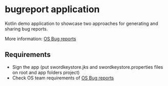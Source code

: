 # bugreport application
Kotlin demo application to showcase two approaches for generating and sharing bug reports.

More information: [OS Bug reports](https://www.notion.so/swordhealth/OS-Bug-reports-2de2569e1fb046c195574936ebc2ef6c)

## Requirements
- Sign the app (put swordkeystore.jks and swordkeystore.properties files on root and app folders project)
- Check OS team requirements of [OS Bug reports](https://www.notion.so/swordhealth/OS-Bug-reports-2de2569e1fb046c195574936ebc2ef6c)


